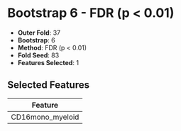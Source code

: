 # Bootstrap 6 - FDR (p < 0.01)

- **Outer Fold**: 37
- **Bootstrap**: 6
- **Method**: FDR (p < 0.01)
- **Fold Seed**: 83
- **Features Selected**: 1

## Selected Features

| Feature |
|---------|
| CD16mono_myeloid |
